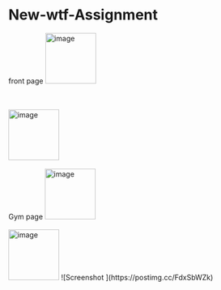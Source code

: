 # New-wtf-Assignment

front page
<img  width="100" height="100" Justify-content="center" alt="image" src="https://postimg.cc/FdxSbWZk">

<br>
<br>


<img  width="100" height="100" Justify-content="center" alt="image" src="https://paste.pics/f2a1be189e2d071941e13c1f2ef316f8">


<br>
<br>
Gym page
<img   width="100" height="100" Justify-content="center" alt="image" src="https://paste.pics/fae6c2dd24bf6d3593be5a04a01871ae">
<br>
<br>
<img   width="100" height="100" Justify-content="center" alt="image" src="https://paste.pics/357f8a65a20e3b73546ed36360c086b0">
![Screenshot ](https://postimg.cc/FdxSbWZk)

<!-- ![Screenshot ](https://miro.medium.com/max/700/1*sdXKe8tUf_oc8RT3hMadyg.png)

![Screenshot](https://cdn-images-1.medium.com/max/800/1*nEJAJtBlfDc3J2lo6O-8-g.png)

![Screenshot](https://cdn-images-1.medium.com/max/800/1*gBPL7wGOp2nPn682KLPDhA.png)

![Screenshot ](https://cdn-images-1.medium.com/max/800/1*hVndxXbHWGsB-dm7oZSrQg.png)

![Screenshot](https://cdn-images-1.medium.com/max/800/1*WIXnmuTOoTAfZpmfj_oP0g.png) -->
